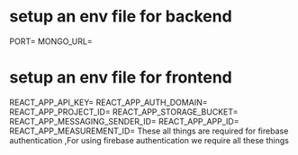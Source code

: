 # setup an env file for backend
 PORT=
 MONGO_URL=

# setup an env file for frontend
REACT_APP_API_KEY=
REACT_APP_AUTH_DOMAIN=
REACT_APP_PROJECT_ID=
REACT_APP_STORAGE_BUCKET=
REACT_APP_MESSAGING_SENDER_ID=
REACT_APP_APP_ID=
REACT_APP_MEASUREMENT_ID=
These all things are required for firebase authentication ,For using firebase authentication we require all these things

